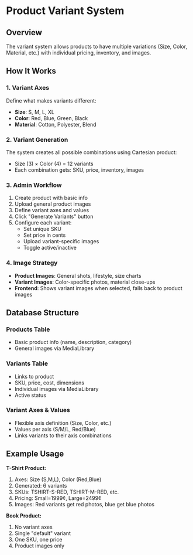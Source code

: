 # Product Variant System

## Overview
The variant system allows products to have multiple variations (Size, Color, Material, etc.) with individual pricing, inventory, and images.

## How It Works

### 1. Variant Axes
Define what makes variants different:
- **Size**: S, M, L, XL
- **Color**: Red, Blue, Green, Black
- **Material**: Cotton, Polyester, Blend

### 2. Variant Generation
The system creates all possible combinations using Cartesian product:
- Size (3) × Color (4) = 12 variants
- Each combination gets: SKU, price, inventory, images

### 3. Admin Workflow
1. Create product with basic info
2. Upload general product images
3. Define variant axes and values
4. Click "Generate Variants" button
5. Configure each variant:
   - Set unique SKU
   - Set price in cents
   - Upload variant-specific images
   - Toggle active/inactive

### 4. Image Strategy
- **Product Images**: General shots, lifestyle, size charts
- **Variant Images**: Color-specific photos, material close-ups
- **Frontend**: Shows variant images when selected, falls back to product images

## Database Structure

### Products Table
- Basic product info (name, description, category)
- General images via MediaLibrary

### Variants Table
- Links to product
- SKU, price, cost, dimensions
- Individual images via MediaLibrary
- Active status

### Variant Axes & Values
- Flexible axis definition (Size, Color, etc.)
- Values per axis (S/M/L, Red/Blue)
- Links variants to their axis combinations

## Example Usage

**T-Shirt Product:**
1. Axes: Size (S,M,L), Color (Red,Blue)
2. Generated: 6 variants
3. SKUs: TSHIRT-S-RED, TSHIRT-M-RED, etc.
4. Pricing: Small=1999¢, Large=2499¢
5. Images: Red variants get red photos, blue get blue photos

**Book Product:**
1. No variant axes
2. Single "default" variant
3. One SKU, one price
4. Product images only